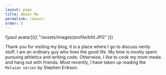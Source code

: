 ```yaml
---
layout: page
title: About Me
permalink: /about/
order: 5
---
```


![paul avatar]({{ "/assets/images/profile/bfd.JPG" }})

Thank you for visiting my blog, it is a place where I go to discuss nerdy stuff.
I am an ordinary guy who lives the good life. 
My time is mostly spent pursuing athletics and writing code.
Otherwise, I like to cook my mom meals and hang out with friends.
Most recently, I have taken up reading the `Malazan series` by Stephen Erikson.

   